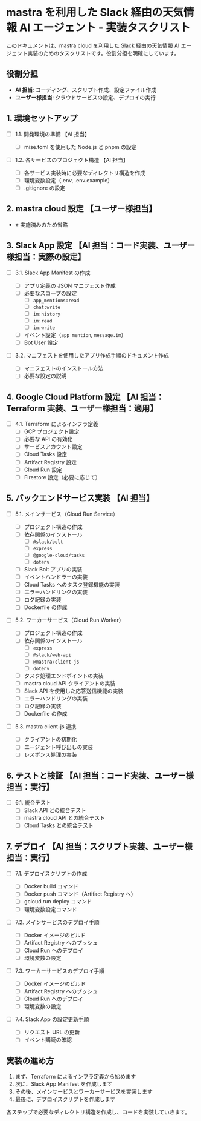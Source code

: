 # mastra を利用した Slack 経由の天気情報 AI エージェント - 実装タスクリスト

このドキュメントは、mastra cloud を利用した Slack 経由の天気情報 AI エージェント実装のためのタスクリストです。役割分担を明確にしています。

## 役割分担

- **AI 担当**: コーディング、スクリプト作成、設定ファイル作成
- **ユーザー様担当**: クラウドサービスの設定、デプロイの実行

## 1. 環境セットアップ

- [ ] 1.1. 開発環境の準備 【AI 担当】

  - [ ] mise.toml を使用した Node.js と pnpm の設定

- [ ] 1.2. 各サービスのプロジェクト構造 【AI 担当】
  - [ ] 各サービス実装時に必要なディレクトリ構造を作成
  - [ ] 環境変数設定（.env, .env.example）
  - [ ] .gitignore の設定

## 2. mastra cloud 設定 【ユーザー様担当】

- ※ 実施済みのため省略

## 3. Slack App 設定 【AI 担当：コード実装、ユーザー様担当：実際の設定】

- [ ] 3.1. Slack App Manifest の作成

  - [ ] アプリ定義の JSON マニフェスト作成
  - [ ] 必要なスコープの設定
    - [ ] `app_mentions:read`
    - [ ] `chat:write`
    - [ ] `im:history`
    - [ ] `im:read`
    - [ ] `im:write`
  - [ ] イベント設定（`app_mention`, `message.im`）
  - [ ] Bot User 設定

- [ ] 3.2. マニフェストを使用したアプリ作成手順のドキュメント作成
  - [ ] マニフェストのインストール方法
  - [ ] 必要な設定の説明

## 4. Google Cloud Platform 設定 【AI 担当：Terraform 実装、ユーザー様担当：適用】

- [ ] 4.1. Terraform によるインフラ定義
  - [ ] GCP プロジェクト設定
  - [ ] 必要な API の有効化
  - [ ] サービスアカウント設定
  - [ ] Cloud Tasks 設定
  - [ ] Artifact Registry 設定
  - [ ] Cloud Run 設定
  - [ ] Firestore 設定（必要に応じて）

## 5. バックエンドサービス実装 【AI 担当】

- [ ] 5.1. メインサービス（Cloud Run Service）

  - [ ] プロジェクト構造の作成
  - [ ] 依存関係のインストール
    - [ ] `@slack/bolt`
    - [ ] `express`
    - [ ] `@google-cloud/tasks`
    - [ ] `dotenv`
  - [ ] Slack Bolt アプリの実装
  - [ ] イベントハンドラーの実装
  - [ ] Cloud Tasks へのタスク登録機能の実装
  - [ ] エラーハンドリングの実装
  - [ ] ログ記録の実装
  - [ ] Dockerfile の作成

- [ ] 5.2. ワーカーサービス（Cloud Run Worker）

  - [ ] プロジェクト構造の作成
  - [ ] 依存関係のインストール
    - [ ] `express`
    - [ ] `@slack/web-api`
    - [ ] `@mastra/client-js`
    - [ ] `dotenv`
  - [ ] タスク処理エンドポイントの実装
  - [ ] mastra cloud API クライアントの実装
  - [ ] Slack API を使用した応答送信機能の実装
  - [ ] エラーハンドリングの実装
  - [ ] ログ記録の実装
  - [ ] Dockerfile の作成

- [ ] 5.3. mastra client-js 連携
  - [ ] クライアントの初期化
  - [ ] エージェント呼び出しの実装
  - [ ] レスポンス処理の実装

## 6. テストと検証 【AI 担当：コード実装、ユーザー様担当：実行】

- [ ] 6.1. 統合テスト
  - [ ] Slack API との統合テスト
  - [ ] mastra cloud API との統合テスト
  - [ ] Cloud Tasks との統合テスト

## 7. デプロイ 【AI 担当：スクリプト実装、ユーザー様担当：実行】

- [ ] 7.1. デプロイスクリプトの作成

  - [ ] Docker build コマンド
  - [ ] Docker push コマンド（Artifact Registry へ）
  - [ ] gcloud run deploy コマンド
  - [ ] 環境変数設定コマンド

- [ ] 7.2. メインサービスのデプロイ手順

  - [ ] Docker イメージのビルド
  - [ ] Artifact Registry へのプッシュ
  - [ ] Cloud Run へのデプロイ
  - [ ] 環境変数の設定

- [ ] 7.3. ワーカーサービスのデプロイ手順

  - [ ] Docker イメージのビルド
  - [ ] Artifact Registry へのプッシュ
  - [ ] Cloud Run へのデプロイ
  - [ ] 環境変数の設定

- [ ] 7.4. Slack App の設定更新手順
  - [ ] リクエスト URL の更新
  - [ ] イベント購読の確認

## 実装の進め方

1. まず、Terraform によるインフラ定義から始めます
2. 次に、Slack App Manifest を作成します
3. その後、メインサービスとワーカーサービスを実装します
4. 最後に、デプロイスクリプトを作成します

各ステップで必要なディレクトリ構造を作成し、コードを実装していきます。
